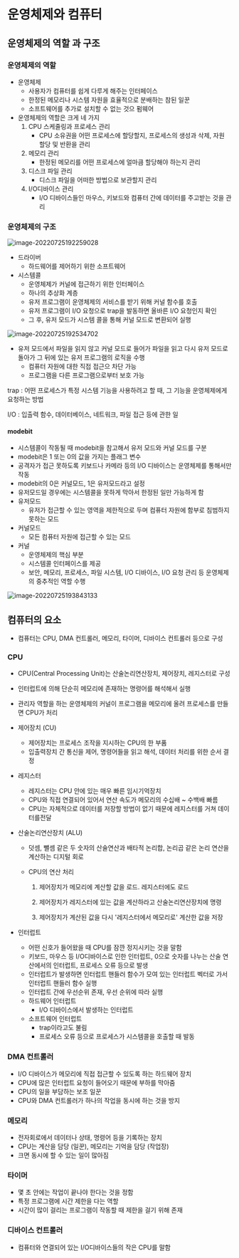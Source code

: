 # 운영체제와 컴퓨터

## 운영체제의 역할 과 구조

### 운영체제의 역할

- 운영체제
  - 사용자가 컴퓨터를 쉽게 다루게 해주는 인터페이스
  - 한정된 메모리나 시스템 자원을 효율적으로 분배하는 참된 일꾼
  - 소프트웨어를 추가로 설치할 수 없는 것으 펌웨어
- 운영체제의 역할은 크게 네 가지
  1. CPU 스케줄링과 프로세스 관리
     - CPU 소유권을 어떤 프로세스에 할당할지, 프로세스의 생성과 삭제, 자원 할당 및 반환을 관리
  2. 메모리 관리
     - 한정된 메모리를 어떤 프로세스에 얼마큼 할당해야 하는지 관리
  3. 디스크 파일 관리
     - 디스크 파일을 어떠한 방법으로 보관할지 관리
  4. I/O디바이스 관리
     - I/O 디바이스들인 마우스, 키보드와 컴퓨터 간에 데이터를 주고받는 것을 관리



### 운영체제의 구조

![image-20220725192259028](C:\Users\joney\AppData\Roaming\Typora\typora-user-images\image-20220725192259028.png)



- 드라이버
  - 하드웨어를 제어하기 위한 소프트웨어
- 시스템콜
  - 운영체제가 커널에 접근하기 위한 인터페이스
  - 하나의 추상화 계층
  - 유저 프로그램이 운영체제의 서비스를 받기 위해 커널 함수를 호출
  - 유저 프로그램이 I/O 요청으로 trap을 발동하면 올바른 I/O 요청인지 확인
  - 그 후, 유저 모드가 시스템 콜을 통해 커널 모드로 변환되어 실행

![image-20220725192534702](C:\Users\joney\AppData\Roaming\Typora\typora-user-images\image-20220725192534702.png)



- 유저 모드에서 파일을 읽지 않고 커널 모드로 들어가 파일을 읽고 다시 유저 모드로 돌아가 그 뒤에 있는 유저 프로그램의 로직을 수행
  - 컴퓨터 자원에 대한 직접 접근으 차단 가능
  - 프로그램을 다른 프로그램으로부터 보호 가능



trap : 어떤 프로세스가 특정 시스템 기능을 사용하려고 할 때, 그 기능을 운영체제에게 요청하는 방법

I/O : 입출력 함수, 데이터베이스, 네트워크, 파일 접근 등에 관한 일



#### modebit

- 시스템콜이 작동될 때 modebit을 참고해서 유저 모드와 커널 모드를 구분
- modebit은 1 또는 0의 값을 가지는 플래그 변수
- 공격자가 접근 못하도록 키보드나 카메라 등의 I/O 디바이스는 운영체제를 통해서만 작동
- modebit의 0은 커널모드, 1은 유저모드라고 설정
- 유저모드일 경우에는 시스템콜을 못하게 막아서 한정된 일만 가능하게 함
- 유저모드
  - 유저가 접근할 수 있는 영역을 제한적으로 두며 컴퓨터 자원에 함부로 침범하지 못하는 모드
- 커널모드
  - 모든 컴퓨터 자원에 접근할 수 있는 모드
- 커널
  - 운영체제의 핵심 부분
  - 시스템콜 인터페이스를 제공
  - 보안, 메모리, 프로세스, 파일 시스템, I/O 디바이스, I/O 요청 관리 등 운영체제의 중추적인 역할 수행

![image-20220725193843133](C:\Users\joney\AppData\Roaming\Typora\typora-user-images\image-20220725193843133.png)



## 컴퓨터의 요소

- 컴퓨터는 CPU, DMA 컨트롤러, 메모리, 타이머, 디바이스 컨트롤러 등으로 구성



### CPU

- CPU(Central Processing Unit)는 산술논리연산장치, 제어장치, 레지스터로 구성
- 인터럽트에 의해 단순히 메모리에 존재하는 명령어를 해석해서 실행
- 관리자 역할을 하는 운영체제의 커널이 프로그램을 메모리에 올려 프로세스를 만들면 CPU가 처리



- 제어장치 (CU)
  - 제어장치는 프로세스 조작을 지시하는 CPU의 한 부품
  - 입출력장치 간 통신을 제어, 명령어들을 읽고 해석, 데이터 처리를 위한 순서 결정



- 레지스터
  - 레지스터는 CPU 안에 있는 매우 빠른 임시기억장치
  - CPU와 직접 연결되어 있어서 연산 속도가 메모리의 수십배 ~ 수백배 빠름
  - CPU는 자체적으로 데이터를 저장할 방법이 없기 때문에 레지스터를 거쳐 데이터를전달



- 산술논리연산장치 (ALU)

  - 덧셈, 뺄셈 같은 두 숫자의 산술연산과 배타적 논리합, 논리곱 같은 논리 연산을 계산하는 디지털 회로

  - CPU의 연산 처리

    1. 제어장치가 메모리에 계산할 값을 로드. 레지스터에도 로드
    2. 제어장치가 레지스터에 있는 값을 계산하라고 산술논리연산장치에 명령

    3. 제어장치가 계산된 값을 다시 '레지스터에서 메모리로' 계산한 값을 저장



- 인터럽트
  - 어떤 신호가 들어왔을 때 CPU를 잠깐 정지시키는 것을 말함
  - 키보드, 마우스 등 I/O디바이스로 인한 인터럽트, 0으로 숫자를 나누는 산술 연산에서의 인터럽트, 프로세스 오류 등으로 발생
  - 인터럽트가 발생하면 인터럽트 핸들러 함수가 모여 있는 인터럽트 벡터로 가서 인터럽트 핸들러 함수 실행
  - 인터럽트 간에 우선순위 존재, 우선 순위에 따라 실행
  - 하드웨어 인터럽트
    - I/O 디바이스에서 발생하는 인터럽트
  - 소프트웨어 인터럽트
    - trap이라고도 불림
    - 프로세스 오류 등으로 프로세스가 시스템콜을 호출할 때 발동



### DMA 컨트롤러

- I/O 디바이스가 메모리에 직접 접근할 수 있도록 하는 하드웨어 장치
- CPU에 많은 인터럽트 요청이 들어오기 때문에 부하를 막아줌
- CPU의 일을 부담하는 보조 일꾼
- CPU와 DMA 컨트롤러가 하나의 작업을 동시에 하는 것을 방지



### 메모리

- 전자회로에서 데이터나 상태, 명령어 등을 기록하는 장치
- CPU는 계산을 담당 (일꾼), 메모리는 기억을 담당 (작업장)
- 크면 동시에 할 수 있는 일이 많아짐



### 타이머

- 몇 초 안에는 작업이 끝나야 한다는 것을 정함
- 특정 프로그램에 시간 제한을 다는 역할
- 시간이 많이 걸리는 프로그램이 작동할 때 제한을 걸기 위해 존재



### 디바이스 컨트롤러

- 컴퓨터와 연결되어 있는 I/O디바이스들의 작은 CPU를 말함